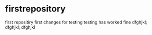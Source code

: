# firstrepository
first repositiry 
first changes for testing
testing has worked fine
dfghjkl;
dfghjkl;
dfghjkl
